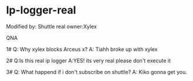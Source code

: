 # Ip-logger-real


Modified by: Shuttle
real owner:Xylex

QNA



1#
Q: Why xylex blocks Arceus x?
A: Tiahh broke up with xylex


2#
Q:Is this real ip logger
A:YES! its very real please don't execute it

3#
Q: What happend if i don't subscribe on shuttle?
A: Kiko gonna get you.


